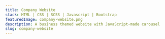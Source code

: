 ```yaml
---
title: Company Website
stack: HTML | CSS | SCSS | Javascript | Bootstrap
featuredImage: company-website.png
description: A business themed website with JavaScript-made carousel
slug: company-website
---
```

